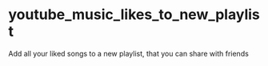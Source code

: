 # youtube_music_likes_to_new_playlist
Add all your liked songs to a new playlist, that you can share with friends

